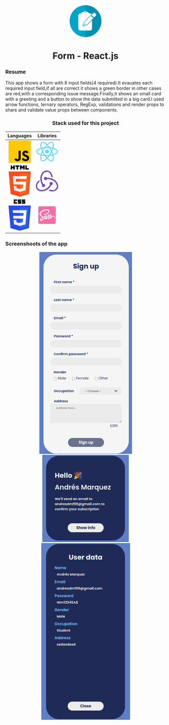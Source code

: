 <div style="text-align:center; margin: 0 auto">
  <img src="./src/img/survey.png" alt="Survey" width="100px" heigth="100px" />
</div>


<div style="text-align:center; margin: 0 auto">

# Form - React.js
</div>

### Resume

This app shows a form with 8 input fields(4 required).It evauates each required input field,if all are correct it shows a green border in other cases are red,with a corresponding issue message.Finally,it shows an small card with a greeting and a button to show the data submitted in a big card.I used arrow functions, ternary operators, RegExp, validations and render props to share and validate value props between components.

<div style="text-align:center; margin: 0 auto">

### Stack used for this project

| Languages  | Libraries |
| ------------------------------ | ------------------------------ |
| <img src="./src/img/javascript.png" alt="JavaScript" width="70px" heigth="70px" />  | <img src="./src/img/react.png" alt="React" width="70px" heigth="70px" />  |
| <img src="./src/img/html.png" alt="Html5" width="70px" heigth="70px" />  | <img src="./src/img/redux.png" alt="Redux" width="70px" heigth="70px" />  |
| <img src="./src/img/css.png" alt="Css" width="70px" heigth="70px" />  | <img src="./src/img/sass.png" alt="Sass" width="70px" heigth="70px" />  |
</div>

### Screenshoots of the app

<div style="text-align:center, margin: 0 auto">

<center><img src="./src/img/form.png" alt="Form" /><center>

<center><img src="./src/img/form-card1.png" alt="Survey" /><center>

<center><img src="./src/img/form-card2.png" alt="Survey" /><center>
</div>